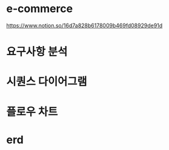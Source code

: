# e-commerce
https://www.notion.so/16d7a828b6178009b469fd08929de91d

# 요구사항 분석

# 시퀀스 다이어그램 

# 플로우 차트

# erd

